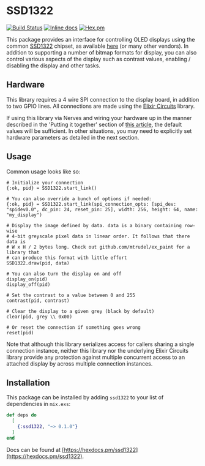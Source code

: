 # SSD1322

[![Build Status](https://travis-ci.org/mtrudel/ssd1322.svg?branch=master)](https://travis-ci.org/mtrudel/ssd1322)
[![Inline docs](http://inch-ci.org/github/mtrudel/ssd1322.svg?branch=master&style=flat)](http://inch-ci.org/github/mtrudel/ssd1322)
[![Hex.pm](https://img.shields.io/hexpm/v/ssd1322.svg?style=flat-square)](https://hex.pm/packages/ssd1322)

This package provides an interface for controlling OLED displays using the common 
[SSD1322](https://www.newhavendisplay.com/app_notes/SSD1322.pdf) chipset, as 
available [here](https://www.aliexpress.com/item/32988174566.html) (or many other vendors).
In addition to supporting a number of bitmap formats for display, you can also control various
aspects of the display such as contrast values, enabling / disabling the display and other tasks.

## Hardware

This library requires a 4 wire SPI connection to the display board, in addition to two GPIO lines. 
All connections are made using the [Elixir Circuits](https://elixir-circuits.github.io) library.

If using this library via Nerves and wiring your hardware up in the manner described in the 'Putting it together' section of [this article](https://www.balena.io/blog/build-a-raspberry-pi-powered-train-station-oled-sign-for-your-desk/),
the default values will be sufficient. In other situations, you may need to explicitly set hardware
parameters as detailed in the next section.

## Usage

Common usage looks like so:

```
# Initialize your connection
{:ok, pid} = SSD1322.start_link()

# You can also override a bunch of options if needed:
{:ok, pid} = SSD1322.start_link(spi_connection_opts: [spi_dev: "spidev0.0", dc_pin: 24, reset_pin: 25], width: 256, height: 64, name: "my_display")

# Display the image defined by data. data is a binary containing row-wise 
# 4-bit greyscale pixel data in linear order. It follows that there data is
# W x H / 2 bytes long. Check out github.com/mtrudel/ex_paint for a library that
# can produce this format with little effort
SSD1322.draw(pid, data)

# You can also turn the display on and off
display_on(pid)
display_off(pid)

# Set the contrast to a value between 0 and 255
contrast(pid, contrast)

# Clear the display to a given grey (black by default)
clear(pid, grey \\ 0x00)

# Or reset the connection if something goes wrong
reset(pid)
```

Note that although this library serializes access for callers sharing a single connection instance, 
neither this library nor the underlying Elixir Circuits library provide any protection against multiple
concurrent access to an attached display by across multiple connection instances.

## Installation

This package can be installed by adding `ssd1322` to your list of dependencies in `mix.exs`:

```elixir
def deps do
  [
    {:ssd1322, "~> 0.1.0"}
  ]
end
```

Docs can be found at [https://hexdocs.pm/ssd1322](https://hexdocs.pm/ssd1322).

